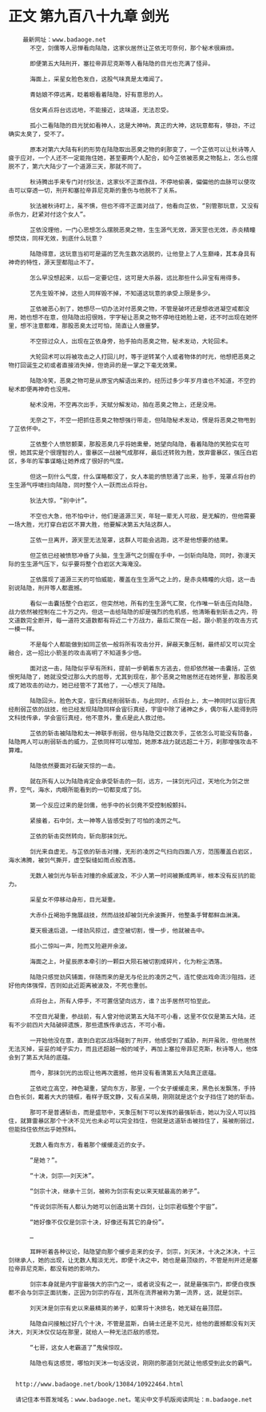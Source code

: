 # 正文 第九百八十九章 剑光
        最新网址：www.badaoge.net
          不空，剑儒等人忌惮看向陆隐，这家伙居然让芷依无可奈何，那个秘术很麻烦。
      
          即便第五大陆刑开，塞拉帝菲尼克斯等人看陆隐的目光也充满了怪异。
      
          海面上，采星女脸色发白，这股气味真是太难闻了。
      
          青姑娘不停远离，眨着眼看着陆隐，好有意思的人。
      
          信女离点将台远远地，不能接近，这味道，无法忍受。
      
          孤小二看陆隐的目光犹如看神人，这是大神呐，真正的大神，这玩意都有，够劲，不过确实太臭了，受不了。
      
          原本对第六大陆有利的形势在陆隐取出恶臭之物的刹那变了，一个芷依可以让秋诗等人疲于应对，一个人还不一定能拖住她，甚至要两个人配合，如今芷依被恶臭之物黏上，怎么也摆脱不了，第六大陆少了一个道源三天，那就不同了。
      
          秋诗腾出手来专门对付狄法，这家伙不正面作战，不停地偷袭，偏偏他的血脉可以使攻击可以穿透一切，刑开和塞拉帝菲尼克斯的重伤与他脱不了关系。
      
          狄法被秋诗盯上，虽不惧，但也不得不正面对战了，他看向芷依，“别管那玩意，又没有杀伤力，赶紧对付这个女人”。
      
          芷依没理他，一门心思想怎么摆脱恶臭之物，生生源气无效，源天罡也无效，赤炎精瞳想焚烧，同样无效，到底什么玩意？
      
          陆隐得意，这玩意当初可是逼的艺先生数次逃脱的，让他登上了人生巅峰，其本身具有神奇的特性，源天罡都阻止不了。
      
          怎么早没想起来，以后一定要记住，这可是大杀器，远比那些什么异宝有用得多。
      
          艺先生毁不掉，这些人同样毁不掉，不知道这玩意的承受上限是多少。
      
          芷依被恶心到了，她想尽一切办法对付恶臭之物，不管是破坏还是想收进凝空戒都没用，她也想不在意，但陆隐出招很贱，宇字秘让恶臭之物不停地往她脸上砸，还不时出现在她怀里，想不注意都难，那股恶臭太过可怕，简直让人做噩梦。
      
          不空掠过众人，出现在芷依身旁，抬手拍向恶臭之物，秘术发动，大轮回术。
      
          大轮回术可以将被攻击之人打回儿时，等于逆转某个人或者物体的时光，他想把恶臭之物打回诞生之初或者直接消失掉，但诡异的是一掌之下毫无效果。
      
          陆隐冷笑，恶臭之物可是从原宝内解语出来的，经历过多少年岁月谁也不知道，不空的秘术即便再神奇也没用。
      
          秘术没用，不空再次出手，天赋分解发动，拍在恶臭之物上，还是没用。
      
          无奈之下，不空一把抓住恶臭之物想强行带走，但陆隐秘术发动，愣是将恶臭之物甩到了芷依怀中。
      
          芷依整个人愤怒颤栗，那股恶臭几乎将她熏晕，她望向陆隐，看着陆隐的笑脸实在可恨，她其实是个很理智的人，雷暴区一战被气成那样，最后还转败为胜，放弃雷暴区，强压白岩区，多年的军事谋略让她养成了很好的气度。
      
          但这一刻什么气度，什么谋略都没了，女人本能的愤怒涌了出来，抬手，笼罩点将台的生生源气呼啸扫向陆隐，同时整个人一跃而出点将台。
      
          狄法大惊，“别中计”。
      
          不空也大急，他不怕中计，他们是道源三天，年轻一辈无人可敌，是无解的，但他需要一场大胜，光打穿白岩区不算大胜，他要解决第五大陆这群人。
      
          芷依一旦离开，源天罡无法笼罩，这群人可能会逃跑，这不是他想要的结果。
      
          但芷依已经被愤怒冲昏了头脑，生生源气之剑握在手中，一剑斩向陆隐，同时，弥漫天际的生生源气压下，似乎要将整个白岩区大海淹没。
      
          芷依展现了道源三天的可怕威能，覆盖在生生源气之上的，是赤炎精瞳的火焰，这一击别说陆隐，刑开等人都震撼。
      
          看似一击囊括整个白岩区，但突然地，所有的生生源气汇聚，化作唯一斩击压向陆隐，战力依然被控制在二十万之内，但这一击给陆隐的却是强烈的危机感，他清晰看到斩击之内，符文道数完全断开，每一道符文道数都有将近二十万战力，最后汇聚在一起，跟小箭圣的攻击方式一模一样。
      
          不是每个人都能做到如同芷依一般将所有攻击分开，屏蔽天象压制，最终却又可以完全融合，这一招比小箭圣的攻击高明了不知道多少倍。
      
          面对这一击，陆隐似乎早有所料，提前一步朝着东方逃去，但却依然被一击囊括，芷依恨死陆隐了，她就没受过那么大的屈辱，尤其到现在，那个恶臭之物居然还在她怀里，那股恶臭成了她攻击的动力，她已经管不了其他了，一心想灭了陆隐。
      
          陆隐回头，脸色大变，宙衍真经削弱斩击，与此同时，点将台上，太一神同时以宙衍真经削弱芷依的战技，他已经发现陆隐同样会宙衍真经，宇宙中除了诸神之乡，偶尔有人能得到符文科技传承，学会宙衍真经，他不意外，重点是此人救过他。
      
          芷依的斩击被陆隐和太一神联手削弱，但与陆隐交过数次手，芷依怎么可能没有防备，陆隐两人可以削弱斩击的威力，芷依同样可以增加，她原本战力就远超二十万，刹那增强攻击不算难。
      
          陆隐依然要面对石破天惊的一击。
      
          就在所有人以为陆隐肯定会承受斩击的一刻，远方，一抹剑光闪过，天地化为剑之世界，空气，海水，肉眼所能看到的一切都变成了剑。
      
          第一个反应过来的是剑儒，他手中的长剑竟不受控制般颤抖。
      
          紧接着，石中剑，太一神等人皆感受到了可怕的凌厉之气。
      
          芷依的斩击突然转向，斩向那抹剑光。
      
          剑光来自虚无，与芷依的斩击对撞，无形的凌厉之气扫向四面八方，范围覆盖白岩区，海水沸腾，被剑气撕开，虚空裂缝如雨点般洒落。
      
          无数人被剑光与斩击对撞的余威波及，不少人第一时间被撕成两半，根本没有反抗的能力。
      
          采星女不停移动身形，目光凝重。
      
          大赤仆丘褐抬手施展战技，然而战技却被剑光余波撕开，他整条手臂都鲜血淋漓。
      
          夏天极速后退，一缕劲风掠过，虚空被切割，慢一步，他就被击中。
      
          孤小二惊叫一声，险而又险避开余波。
      
          海面之上，叶星辰原本牵引的一颗巨大陨石被切割成碎片，化为粉尘洒落。
      
          陆隐只感觉劲风铺面，伴随而来的是无与伦比的凌厉之气，连忙使出戏命流沙阻挡，还好他肉体强悍，否则如此近距离被波及，不死也重创。
      
          点将台上，所有人停手，不可置信望向远方，谁？出手居然可怕至此。
      
          不空目光凝重，参战前，有人曾对他说第五大陆不可小看，这里不仅仅是第五大陆，还有不少前四片大陆破碎遗族，那些遗族传承远古，不可小看。
      
          一开始他没在意，直到白岩区战场碰到了刑开，他感受到了威胁，刑开虽败，但他居然无法灭掉，妥妥的域子实力，而且还超越一般的域子，再加上塞拉帝菲尼克斯，秋诗等人，他体会到了第五大陆的底蕴。
      
          而今，那抹剑光的出现让他再次震撼，他并没有看清第五大陆真正底蕴。
      
          芷依屹立高空，神色凝重，望向东方，那里，一个女子缓缓走来，黑色长发飘荡，手持白色长剑，戴着大大的镜框，看样子既文静，又有点呆萌，刚刚就是这个女子挡住了她的斩击。
      
          那可不是普通斩击，而是盛怒中，天象压制下可以发挥的最强斩击，她以为没人可以挡住，就算雷暴区那个十决不见光也未必可以完全挡住，但就是这道斩击被挡住了，虽被削弱过，但能挡住依然出乎她预料。
      
          无数人看向东方，看着那个缓缓走近的女子。
      
          “是她？”。
      
          “十决，剑宗——刘天沐”。
      
          “剑宗十决，继承十三剑，被称为剑宗有史以来天赋最高的弟子”。
      
          “传说剑宗所有人都认为她可以创造出第十四剑，让剑宗君临整个宇宙”。
      
          “她好像不仅仅是剑宗十决，好像还有其它的身份”。
      
          …
      
          耳畔听着各种议论，陆隐望向那个缓步走来的女子，剑宗，刘天沐，十决之沐决，十三剑继承人，她的出现，让无数人黯淡无光，即便十决之中，她也是最顶级的，不管是刑开还是塞拉帝菲尼克斯，都没有她的影响力。
      
          剑宗本身就是内宇宙最强大的宗门之一，或者说没有之一，就是最强宗门，即便白夜族都不会与剑宗正面抗衡，正因为剑宗的存在，其所在流界被称为第一流界，这，就是剑宗。
      
          刘天沐是剑宗有史以来最精英的弟子，如果将十决排名，她无疑在最顶层。
      
          陆隐自问接触过好几个十决，不管是蓝斯，白骑士还是不见光，给他的震撼都没有刘天沐大，刘天沐仅仅站在那里，就给人一种无法匹敌的感觉。
      
          “七哥，这女人老霸道了”鬼侯惊叹。
      
          陆隐也有这感觉，哪怕刘天沐一句话没说，刚刚的那道剑光就让他感受到此女的霸气。
      
      
      http://www.badaoge.net/book/13084/10922464.html
      
      请记住本书首发域名：www.badaoge.net。笔尖中文手机版阅读网址：m.badaoge.net